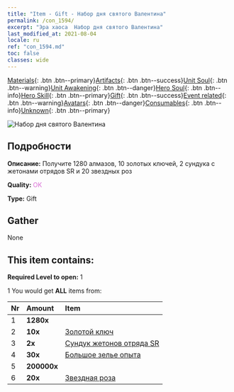 ```yaml
---
title: "Item - Gift - Набор дня святого Валентина"
permalink: /con_1594/
excerpt: "Эра хаоса  Набор дня святого Валентина"
last_modified_at: 2021-08-04
locale: ru
ref: "con_1594.md"
toc: false
classes: wide
---
```

 [Materials](/ItemsRU/){: .btn .btn--primary}[Artifacts](/ItemsRU/Artifacts/){: .btn .btn--success}[Unit Soul](/ItemsRU/UnitSoul/){: .btn .btn--warning}[Unit Awakening](/ItemsRU/UnitAwakening/){: .btn .btn--danger}[Hero Soul](/ItemsRU/HeroSoul/){: .btn .btn--info}[Hero Skill](/ItemsRU/HeroSkill/){: .btn .btn--primary}[Gift](/ItemsRU/Gift/){: .btn .btn--success}[Event related](/ItemsRU/Events/){: .btn .btn--warning}[Avatars](/ItemsRU/Avatars/){: .btn .btn--danger}[Consumables](/ItemsRU/Consumables/){: .btn .btn--info}[Unknown](/ItemsRU/Unknown/){: .btn .btn--primary}

 ![Набор дня святого Валентина](/images/t/i_907206.png)

## Подробности
 **Описание:** Получите 1280 алмазов, 10 золотых ключей, 2 сундука с жетонами отрядов SR и 20 звездных роз

 **Quality:** <span style="color: #DA70D6">OK</span>

 **Type:** Gift

## Gather

  None

## This item contains:

 **Required Level to open:** 1

 1 You would get **ALL** items  from:

  | Nr | Amount |     Item    |
  |:---|:-------|:------------|
  | 1 |  **1280x** | <i class="fas fa-gem"/> |  | 
  | 2 |  **10x** | [Золотой ключ](/ItemsRU/con_783/) |  | 
  | 3 |  **2x** | [Сундук жетонов отряда SR](/ItemsRU/con_1597/) |  | 
  | 4 |  **30x** | [Большое зелье опыта](/ItemsRU/con_702/) |  | 
  | 5 |  **200000x** | <i class="fas fa-coins"/> |  | 
  | 6 |  **20x** | [Звездная роза](/ItemsRU/con_812/) |  | 
